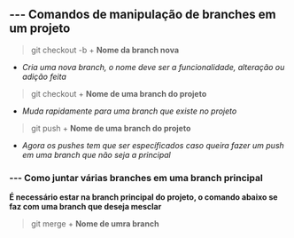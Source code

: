 ## --- Comandos de manipulação de branches em um projeto

> git checkout -b + **Nome da branch nova**

* *Cria uma nova branch, o nome deve ser a funcionalidade, alteração ou adição feita*

> git checkout + **Nome de uma branch do projeto**

* *Muda rapidamente para uma branch que existe no projeto*

> git push + **Nome de uma branch do projeto**

* *Agora os pushes tem que ser específicados caso queira fazer um push em uma branch que não seja a principal*

### --- Como juntar várias branches em uma branch principal

**É necessário estar na branch principal do projeto, o comando abaixo se faz com uma branch que deseja mesclar**

> git merge + **Nome de umra branch**

